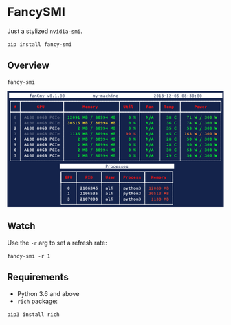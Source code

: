 # FancySMI

Just a stylized `nvidia-smi`.

```shell
pip install fancy-smi
```

## Overview
```shell
fancy-smi
```

![](preview.png)

## Watch
Use the `-r` arg to set a refresh rate:
```shell
fancy-smi -r 1
```

## Requirements
* Python 3.6 and above
* `rich` package:
 
```shell
pip3 install rich
```

